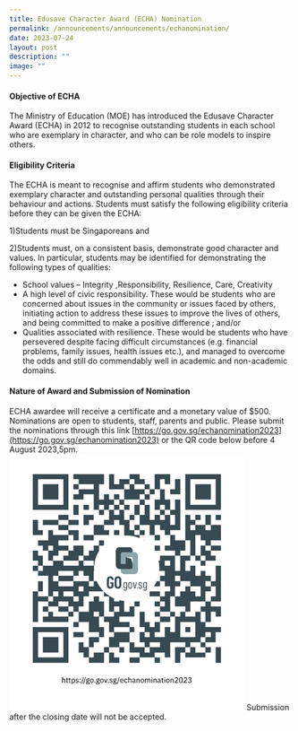 ```yaml
---
title: Edusave Character Award (ECHA) Nomination
permalink: /announcements/announcements/echanomination/
date: 2023-07-24
layout: post
description: ""
image: ""
---
```

#### **Objective of  ECHA**

The Ministry of Education (MOE) has introduced the Edusave Character Award (ECHA) in 2012 to recognise outstanding students in each school who are exemplary in character, and who can be role models to inspire others.

#### Eligibility Criteria
The ECHA is meant to recognise and affirm students who demonstrated exemplary character and outstanding personal qualities through their behaviour and actions. Students must satisfy the following eligibility criteria before they can be given the ECHA:

1)Students must be Singaporeans and

2)Students must, on a consistent basis, demonstrate good character and values.  In particular, students may be identified for demonstrating the following types of qualities:

* School values – Integrity ,Responsibility, Resilience, Care, Creativity
* A high level of civic responsibility.  These would be students who are concerned about issues in the community or issues faced by others, initiating action to address these issues to improve the lives of others, and being committed to make a positive difference ; and/or
* Qualities associated with resilience. These would be students who have persevered despite facing difficult circumstances (e.g. financial problems, family issues, health issues etc.), and managed to overcome the odds and still do commendably well in academic and non-academic domains.

#### Nature of Award and Submission of Nomination
ECHA awardee will receive a certificate and a monetary value of $500.
Nominations are open to students, staff, parents and public. Please submit the nominations through this link [https://go.gov.sg/echanomination2023](https://go.gov.sg/echanomination2023) or the QR code below before 4 August 2023,5pm.
![](/images/echanomination2023.png )
Submission after the closing date will not be accepted.
